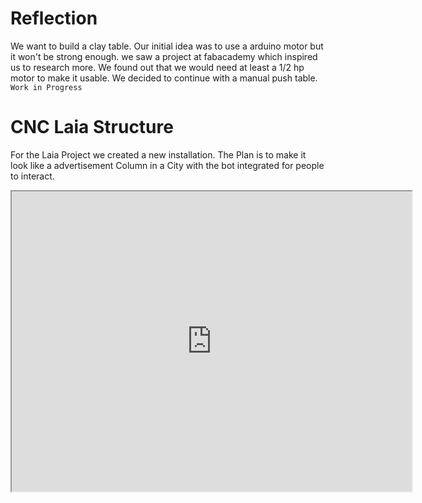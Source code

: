 # Reflection

We want to build a clay table. Our initial idea was to use a arduino motor but it won't be strong enough. we saw a project at fabacademy which inspired us to research more. We found out that we would need at least a 1/2 hp motor to make it usable. We decided to continue with a manual push table.
`Work in Progress`


# CNC Laia Structure
For the Laia Project we created a new installation. The Plan is to make it look like a advertisement Column in a City with the bot integrated for people to interact. 

<iframe src="https://drive.google.com/file/d/1dtR_wF1UVMq9Dgq04qaGHV-XRhvPtxAn/preview" width="640" height="480" allow="autoplay"></iframe>